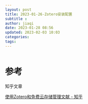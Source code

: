 ```yaml
---
layout: post
title: 2023-01-26-Zotero安装配置
subtitle :
author: jiaqi
date: 2023-01-28 08:56
updated: 2023-02-03 10:03
categories: 
tags:
---
```

```toc
```

# 参考

知乎文章

[使用Zotero和免费云存储管理文献 - 知乎](https://zhuanlan.zhihu.com/p/26008565)